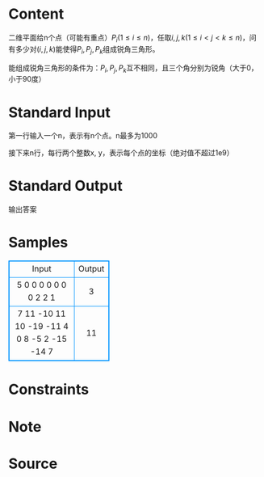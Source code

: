 
# Content

二维平面给n个点（可能有重点）$P_i(1 \leq i \leq n)$，任取$i, j, k (1 \leq i < j < k \leq n)$，问有多少对$(i, j, k)$能使得$P_i, P_j, P_k$组成锐角三角形。

能组成锐角三角形的条件为：$P_i, P_j, P_k$互不相同，且三个角分别为锐角（大于0，小于90度）

# Standard Input

第一行输入一个n，表示有n个点。n最多为1000

接下来n行，每行两个整数x, y，表示每个点的坐标（绝对值不超过1e9）

# Standard Output

输出答案

# Samples

<style>
        table,table tr th, table tr td { border:1px solid #0094ff; }
        table { width: 200px; min-height: 25px; line-height: 25px; text-align: center; border-collapse: collapse;}   
    </style>
<table>
	<tr>
		<td>Input</td>
		<td>Output</td>
	</tr>
<tr><td>5
0 0
0 0
0 0
0 2
2 1</td><td>3</td></tr><tr><td>7
11 -10
11 10
-19 -11
4 0
8 -5
2 -15
-14 7</td><td>11</td></tr></table>


# Constraints



# Note



# Source


